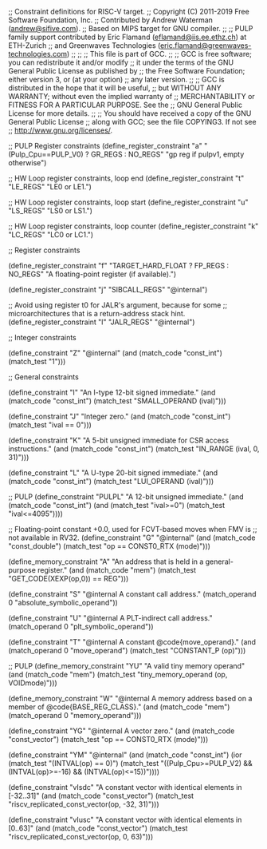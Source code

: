 ;; Constraint definitions for RISC-V target.
;; Copyright (C) 2011-2019 Free Software Foundation, Inc.
;; Contributed by Andrew Waterman (andrew@sifive.com).
;; Based on MIPS target for GNU compiler.
;;
;; PULP family support contributed by Eric Flamand (eflamand@iis.ee.ethz.ch) at ETH-Zurich
;; and Greenwaves Technologies (eric.flamand@greenwaves-technologies.com)
;;
;;
;; This file is part of GCC.
;;
;; GCC is free software; you can redistribute it and/or modify
;; it under the terms of the GNU General Public License as published by
;; the Free Software Foundation; either version 3, or (at your option)
;; any later version.
;;
;; GCC is distributed in the hope that it will be useful,
;; but WITHOUT ANY WARRANTY; without even the implied warranty of
;; MERCHANTABILITY or FITNESS FOR A PARTICULAR PURPOSE.  See the
;; GNU General Public License for more details.
;;
;; You should have received a copy of the GNU General Public License
;; along with GCC; see the file COPYING3.  If not see
;; <http://www.gnu.org/licenses/>.


;; PULP Register constraints
(define_register_constraint "a" "(Pulp_Cpu==PULP_V0) ? GR_REGS : NO_REGS"
  "gp reg if pulpv1, empty otherwise")

;; HW Loop register constraints, loop end
(define_register_constraint "t" "LE_REGS"
  "LE0 or LE1.")

;; HW Loop register constraints, loop start
(define_register_constraint "u" "LS_REGS"
  "LS0 or LS1.")

;; HW Loop register constraints, loop counter
(define_register_constraint "k" "LC_REGS"
  "LC0 or LC1.")

;; Register constraints

(define_register_constraint "f" "TARGET_HARD_FLOAT ? FP_REGS : NO_REGS"
  "A floating-point register (if available).")

(define_register_constraint "j" "SIBCALL_REGS"
  "@internal")

;; Avoid using register t0 for JALR's argument, because for some
;; microarchitectures that is a return-address stack hint.
(define_register_constraint "l" "JALR_REGS"
  "@internal")

;; Integer constraints

(define_constraint "Z"
  "@internal"
  (and (match_code "const_int")
       (match_test "1")))

;; General constraints

(define_constraint "I"
  "An I-type 12-bit signed immediate."
  (and (match_code "const_int")
       (match_test "SMALL_OPERAND (ival)")))

(define_constraint "J"
  "Integer zero."
  (and (match_code "const_int")
       (match_test "ival == 0")))

(define_constraint "K"
  "A 5-bit unsigned immediate for CSR access instructions."
  (and (match_code "const_int")
       (match_test "IN_RANGE (ival, 0, 31)")))

(define_constraint "L"
  "A U-type 20-bit signed immediate."
  (and (match_code "const_int")
       (match_test "LUI_OPERAND (ival)")))

;; PULP
(define_constraint "PULPL"
 "A 12-bit unsigned immediate."
  (and (match_code "const_int")
       (and (match_test "ival>=0") (match_test "ival<=4095"))))

;; Floating-point constant +0.0, used for FCVT-based moves when FMV is
;; not available in RV32.
(define_constraint "G"
  "@internal"
  (and (match_code "const_double")
       (match_test "op == CONST0_RTX (mode)")))

(define_memory_constraint "A"
  "An address that is held in a general-purpose register."
  (and (match_code "mem")
       (match_test "GET_CODE(XEXP(op,0)) == REG")))

(define_constraint "S"
  "@internal
   A constant call address."
  (match_operand 0 "absolute_symbolic_operand"))

(define_constraint "U"
  "@internal
   A PLT-indirect call address."
  (match_operand 0 "plt_symbolic_operand"))

(define_constraint "T"
  "@internal
   A constant @code{move_operand}."
  (and (match_operand 0 "move_operand")
       (match_test "CONSTANT_P (op)")))

;; PULP
(define_memory_constraint "YU"
  "A valid tiny memory operand"
  (and (match_code "mem")
       (match_test "tiny_memory_operand (op, VOIDmode)")))

(define_memory_constraint "W"
  "@internal
   A memory address based on a member of @code{BASE_REG_CLASS}."
  (and (match_code "mem")
       (match_operand 0 "memory_operand")))

(define_constraint "YG"
  "@internal
   A vector zero."
  (and (match_code "const_vector")
       (match_test "op == CONST0_RTX (mode)")))

(define_constraint "YM"
  "@internal"
  (and (match_code "const_int")
       (ior (match_test "(INTVAL(op) == 0)")
	    (match_test "((Pulp_Cpu>=PULP_V2) && (INTVAL(op)>=-16) && (INTVAL(op)<=15))"))))

(define_constraint "vIsdc"
  "A constant vector with identical elements in [-32..31]"
   (and (match_code "const_vector")
        (match_test "riscv_replicated_const_vector(op, -32, 31)")))

(define_constraint "vIusc"
  "A constant vector with identical elements in [0..63]"
   (and (match_code "const_vector")
        (match_test "riscv_replicated_const_vector(op, 0, 63)")))
